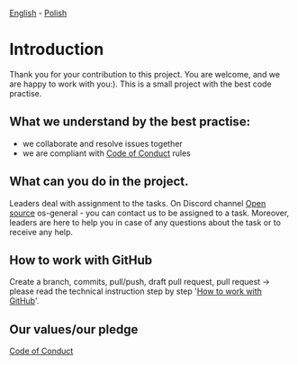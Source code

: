 [<ins>English</ins>](CONTRIBUTING.md) - [Polish](CONTRIBUTING.pl.md)

# Introduction

Thank you for your contribution to this project. You are welcome, and we are happy to work with you:).
This is a small project with the best code practise.

## What we understand by the best practise:

- we collaborate and resolve issues together
- we are compliant with [Code of Conduct](CODE_OF_CONDUCT.md) rules

## What can you do in the project.

Leaders deal with assignment to the tasks. On Discord channel
[Open source](https://discord.gg/Hj7bAz2G) os-general - you can contact us to be assigned to a task. Moreover,
leaders are here to help you in case of any questions about the task or to receive any help.

## How to work with GitHub
Create a branch, commits, pull/push, draft pull request, pull request → please read the technical instruction step by step '[How to work with GitHub](doc/githubwork/GITHUB_WORK.md)'.

## Our values/our pledge
[Code of Conduct](CODE_OF_CONDUCT.md)
